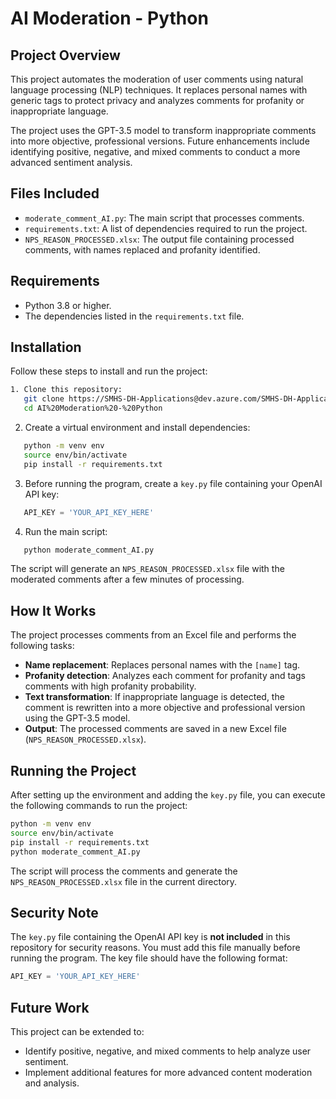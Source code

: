 # AI Moderation - Python

## Project Overview

This project automates the moderation of user comments using natural language processing (NLP) techniques. It replaces personal names with generic tags to protect privacy and analyzes comments for profanity or inappropriate language. 

The project uses the GPT-3.5 model to transform inappropriate comments into more objective, professional versions. Future enhancements include identifying positive, negative, and mixed comments to conduct a more advanced sentiment analysis.

## Files Included

- `moderate_comment_AI.py`: The main script that processes comments.
- `requirements.txt`: A list of dependencies required to run the project.
- `NPS_REASON_PROCESSED.xlsx`: The output file containing processed comments, with names replaced and profanity identified.

## Requirements

- Python 3.8 or higher.
- The dependencies listed in the `requirements.txt` file.

## Installation

Follow these steps to install and run the project:

```bash
1. Clone this repository:
   git clone https://SMHS-DH-Applications@dev.azure.com/SMHS-DH-Applications/AI%20Moderation%20-%20Python/_git/AI%20Moderation%20-%20Python
   cd AI%20Moderation%20-%20Python
```

2. Create a virtual environment and install dependencies:
```bash
   python -m venv env
   source env/bin/activate
   pip install -r requirements.txt
```

3. Before running the program, create a `key.py` file containing your OpenAI API key:
```python
   API_KEY = 'YOUR_API_KEY_HERE'
```

4. Run the main script:
```bash
   python moderate_comment_AI.py
```

   The script will generate an `NPS_REASON_PROCESSED.xlsx` file with the moderated comments after a few minutes of processing.

## How It Works

The project processes comments from an Excel file and performs the following tasks:
- **Name replacement**: Replaces personal names with the `[name]` tag.
- **Profanity detection**: Analyzes each comment for profanity and tags comments with high profanity probability.
- **Text transformation**: If inappropriate language is detected, the comment is rewritten into a more objective and professional version using the GPT-3.5 model.
- **Output**: The processed comments are saved in a new Excel file (`NPS_REASON_PROCESSED.xlsx`).

## Running the Project

After setting up the environment and adding the `key.py` file, you can execute the following commands to run the project:

```bash
python -m venv env
source env/bin/activate
pip install -r requirements.txt
python moderate_comment_AI.py
```

The script will process the comments and generate the `NPS_REASON_PROCESSED.xlsx` file in the current directory.

## Security Note

The `key.py` file containing the OpenAI API key is **not included** in this repository for security reasons. You must add this file manually before running the program. The key file should have the following format:

```python
API_KEY = 'YOUR_API_KEY_HERE'
```

## Future Work

This project can be extended to:
- Identify positive, negative, and mixed comments to help analyze user sentiment.
- Implement additional features for more advanced content moderation and analysis.